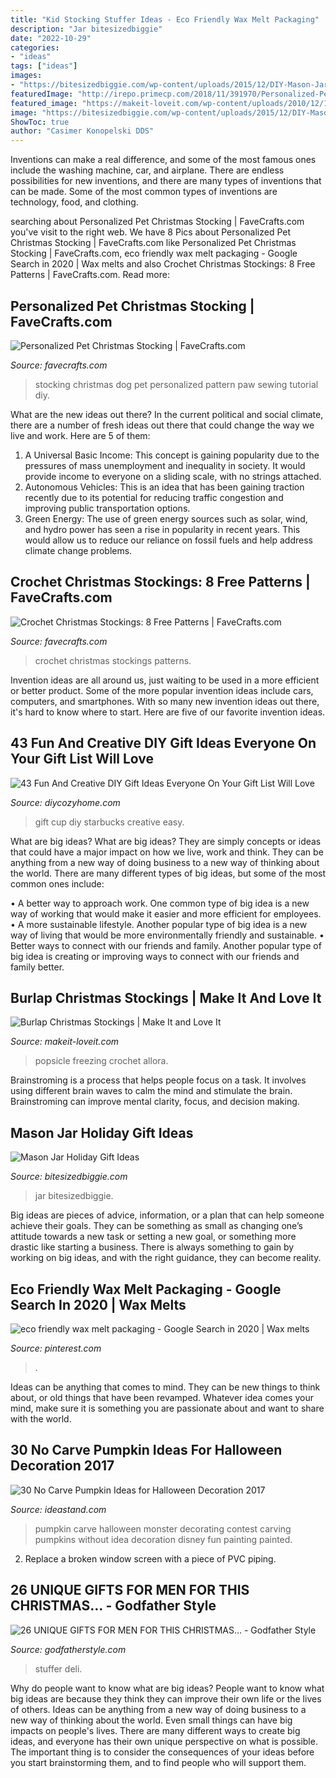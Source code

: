 ```yaml
---
title: "Kid Stocking Stuffer Ideas - Eco Friendly Wax Melt Packaging"
description: "Jar bitesizedbiggie"
date: "2022-10-29"
categories:
- "ideas"
tags: ["ideas"]
images:
- "https://bitesizedbiggie.com/wp-content/uploads/2015/12/DIY-Mason-Jar-Gift-Ideas-all-easily-DIY-able.jpg"
featuredImage: "http://irepo.primecp.com/2018/11/391970/Personalized-Pet-Christmas-Stocking_ExtraLarge900_ID-2976669.jpg?v=2976669"
featured_image: "https://makeit-loveit.com/wp-content/uploads/2010/12/18.jpg"
image: "https://bitesizedbiggie.com/wp-content/uploads/2015/12/DIY-Mason-Jar-Gift-Ideas-all-easily-DIY-able.jpg"
ShowToc: true
author: "Casimer Konopelski DDS"
---
```



Inventions can make a real difference, and some of the most famous ones include the washing machine, car, and airplane. There are endless possibilities for new inventions, and there are many types of inventions that can be made. Some of the most common types of inventions are technology, food, and clothing.

	

		
searching about Personalized Pet Christmas Stocking | FaveCrafts.com you've visit to the right web. We have 8 Pics about Personalized Pet Christmas Stocking | FaveCrafts.com like Personalized Pet Christmas Stocking | FaveCrafts.com, eco friendly wax melt packaging - Google Search in 2020 | Wax melts and also Crochet Christmas Stockings: 8 Free Patterns | FaveCrafts.com. Read more:
		
    
## Personalized Pet Christmas Stocking | FaveCrafts.com

<img loading=lazy src="http://irepo.primecp.com/2018/11/391970/Personalized-Pet-Christmas-Stocking_ExtraLarge900_ID-2976669.jpg?v=2976669" onerror="this.onerror=null;this.src='https://tse2.mm.bing.net/th?id=OIP.mAsw9zD9lIvnrBWJGUp8zAHaLH&amp;pid=15.1';" alt="Personalized Pet Christmas Stocking | FaveCrafts.com">

_Source: favecrafts.com_

>stocking christmas dog pet personalized pattern paw sewing tutorial diy. 

	

What are the new ideas out there?
In the current political and social climate, there are a number of fresh ideas out there that could change the way we live and work. Here are 5 of them: 
1. A Universal Basic Income: This concept is gaining popularity due to the pressures of mass unemployment and inequality in society. It would provide income to everyone on a sliding scale, with no strings attached.
2. Autonomous Vehicles: This is an idea that has been gaining traction recently due to its potential for reducing traffic congestion and improving public transportation options.
3. Green Energy: The use of green energy sources such as solar, wind, and hydro power has seen a rise in popularity in recent years. This would allow us to reduce our reliance on fossil fuels and help address climate change problems.

    
## Crochet Christmas Stockings: 8 Free Patterns | FaveCrafts.com

<img loading=lazy src="https://irepo.primecp.com/2015/11/244410/crochet-christmas-stockings_ExtraLarge700_ID-1283405.jpg?v=1283405" onerror="this.onerror=null;this.src='https://tse3.mm.bing.net/th?id=OIP.Sca2sx9SQEYvnNjtazk1KgHaKl&amp;pid=15.1';" alt="Crochet Christmas Stockings: 8 Free Patterns | FaveCrafts.com">

_Source: favecrafts.com_

>crochet christmas stockings patterns. 

	

Invention ideas are all around us, just waiting to be used in a more efficient or better product. Some of the more popular invention ideas include cars, computers, and smartphones. With so many new invention ideas out there, it's hard to know where to start. Here are five of our favorite invention ideas.

    
## 43 Fun And Creative DIY Gift Ideas Everyone On Your Gift List Will Love

<img loading=lazy src="https://diycozyhome.com/wp-content/uploads/2015/12/starbucks-cup.jpg" onerror="this.onerror=null;this.src='https://tse3.mm.bing.net/th?id=OIP.DDcoYQJgmnfVD06p7t1KjQHaKo&amp;pid=15.1';" alt="43 Fun And Creative DIY Gift Ideas Everyone On Your Gift List Will Love">

_Source: diycozyhome.com_

>gift cup diy starbucks creative easy. 

	

What are big ideas?
What are big ideas? They are simply concepts or ideas that could have a major impact on how we live, work and think. They can be anything from a new way of doing business to a new way of thinking about the world.
There are many different types of big ideas, but some of the most common ones include: 

• A better way to approach work. One common type of big idea is a new way of working that would make it easier and more efficient for employees. 
• A more sustainable lifestyle. Another popular type of big idea is a new way of living that would be more environmentally friendly and sustainable. 
• Better ways to connect with our friends and family. Another popular type of big idea is creating or improving ways to connect with our friends and family better.

    
## Burlap Christmas Stockings | Make It And Love It

<img loading=lazy src="https://makeit-loveit.com/wp-content/uploads/2010/12/18.jpg" onerror="this.onerror=null;this.src='https://tse1.mm.bing.net/th?id=OIP.ZFNtBdI1lDiTWeGS4FmMygHaLG&amp;pid=15.1';" alt="Burlap Christmas Stockings | Make It and Love It">

_Source: makeit-loveit.com_

>popsicle freezing crochet allora. 

	

Brainstroming is a process that helps people focus on a task. It involves using different brain waves to calm the mind and stimulate the brain. Brainstroming can improve mental clarity, focus, and decision making.

    
## Mason Jar Holiday Gift Ideas

<img loading=lazy src="https://bitesizedbiggie.com/wp-content/uploads/2015/12/DIY-Mason-Jar-Gift-Ideas-all-easily-DIY-able.jpg" onerror="this.onerror=null;this.src='https://tse4.mm.bing.net/th?id=OIP.5TqG8-GsPdFihA0RBHLDdwHaKt&amp;pid=15.1';" alt="Mason Jar Holiday Gift Ideas">

_Source: bitesizedbiggie.com_

>jar bitesizedbiggie. 

	

Big ideas are pieces of advice, information, or a plan that can help someone achieve their goals. They can be something as small as changing one’s attitude towards a new task or setting a new goal, or something more drastic like starting a business. There is always something to gain by working on big ideas, and with the right guidance, they can become reality.

    
## Eco Friendly Wax Melt Packaging - Google Search In 2020 | Wax Melts

<img loading=lazy src="https://i.pinimg.com/736x/80/ce/86/80ce86b2d8b66b302d03a0405f6185a2.jpg" onerror="this.onerror=null;this.src='https://tse1.mm.bing.net/th?id=OIP.KHEVH2TSmGl9Uxe6YCPcNQHaJ3&amp;pid=15.1';" alt="eco friendly wax melt packaging - Google Search in 2020 | Wax melts">

_Source: pinterest.com_

>. 

	

Ideas can be anything that comes to mind. They can be new things to think about, or old things that have been revamped. Whatever idea comes your mind, make sure it is something you are passionate about and want to share with the world.

    
## 30 No Carve Pumpkin Ideas For Halloween Decoration 2017

<img loading=lazy src="http://ideastand.com/wp-content/uploads/2014/10/no-carve-pumpkin-ideas/15-monster.jpg" onerror="this.onerror=null;this.src='https://tse4.mm.bing.net/th?id=OIP.u7tRLfA-l9ThrP8uA1VBrgHaJ4&amp;pid=15.1';" alt="30 No Carve Pumpkin Ideas for Halloween Decoration 2017">

_Source: ideastand.com_

>pumpkin carve halloween monster decorating contest carving pumpkins without idea decoration disney fun painting painted. 

	

2. Replace a broken window screen with a piece of PVC piping.

    
## 26 UNIQUE GIFTS FOR MEN FOR THIS CHRISTMAS... - Godfather Style

<img loading=lazy src="https://godfatherstyle.com/wp-content/uploads/2015/11/homemade-stocking-stuffer-ideas-for-men-.jpg" onerror="this.onerror=null;this.src='https://tse2.mm.bing.net/th?id=OIP.Q70x1ovc8lJrwJ0Xu0aUpgHaHa&amp;pid=15.1';" alt="26 UNIQUE GIFTS FOR MEN FOR THIS CHRISTMAS... - Godfather Style">

_Source: godfatherstyle.com_

>stuffer deli. 

	

Why do people want to know what are big ideas?
People want to know what big ideas are because they think they can improve their own life or the lives of others. Ideas can be anything from a new way of doing business to a new way of thinking about the world. Even small things can have big impacts on people's lives. There are many different ways to create big ideas, and everyone has their own unique perspective on what is possible. The important thing is to consider the consequences of your ideas before you start brainstorming them, and to find people who will support them.

